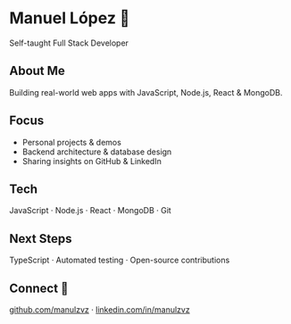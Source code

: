 # Manuel López 🚀  
Self-taught Full Stack Developer

## About Me  
Building real-world web apps with JavaScript, Node.js, React & MongoDB.

## Focus  
- Personal projects & demos  
- Backend architecture & database design  
- Sharing insights on GitHub & LinkedIn

## Tech  
JavaScript · Node.js · React · MongoDB · Git

## Next Steps  
TypeScript · Automated testing · Open-source contributions

## Connect 🔗  
[github.com/manulzvz](https://github.com/manulzvz) · [linkedin.com/in/manulzvz](https://linkedin.com/in/manulzvz)
